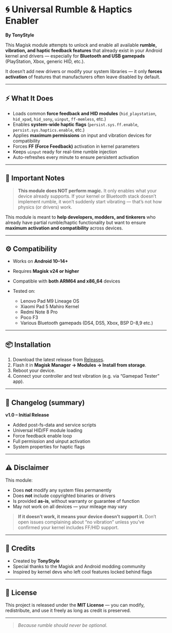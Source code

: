 # 🌀 Universal Rumble & Haptics Enabler

**By TonyStyle**

This Magisk module attempts to unlock and enable all available **rumble, vibration, and haptic feedback features** that already exist in your Android kernel and drivers — especially for **Bluetooth and USB gamepads** (PlayStation, Xbox, generic HID, etc.).

It doesn’t add new drivers or modify your system libraries — it only **forces activation** of features that manufacturers often leave disabled by default.

---

## ⚡ What It Does

* Loads common **force feedback and HID modules** (`hid_playstation`, `hid_xpad`, `hid_sony`, `uinput`, `ff-memless`, etc.)
* Enables **system-wide haptic flags** (`persist.sys.ff.enable`, `persist.sys.haptics.enable`, etc.)
* Applies **maximum permissions** on input and vibration devices for compatibility
* Forces **FF (Force Feedback)** activation in kernel parameters
* Keeps `uinput` ready for real-time rumble injection
* Auto-refreshes every minute to ensure persistent activation

---

## 🧠 Important Notes

> **This module does NOT perform magic.**
> It only enables what your device already supports.
> If your kernel or Bluetooth stack doesn’t implement rumble, it won’t suddenly start vibrating — that’s not how physics (or drivers) work.

This module is meant to **help developers, modders, and tinkerers** who already have partial rumble/haptic functionality but want to ensure **maximum activation and compatibility** across devices.

---

## ⚙️ Compatibility

* Works on **Android 10–14+**
* Requires **Magisk v24 or higher**
* Compatible with **both ARM64 and x86_64** devices
* Tested on:

  * Lenovo Pad M9 Lineage OS
  * Xiaomi Pad 5 Mahiro Kernel
  * Redmi Note 8 Pro
  * Poco F3
  * Various Bluetooth gamepads (DS4, DS5, Xbox, BSP D-8,9 etc.)

---

## 📦 Installation

1. Download the latest release from [Releases](../../releases).
2. Flash it in **Magisk Manager → Modules → Install from storage**.
3. Reboot your device.
4. Connect your controller and test vibration (e.g. via “Gamepad Tester” app).

---

## 🧾 Changelog (summary)

**v1.0 – Initial Release**

* Added post-fs-data and service scripts
* Universal HID/FF module loading
* Force feedback enable loop
* Full permission and uinput activation
* System properties for haptic flags

---

## ⚠️ Disclaimer

This module:

* Does **not** modify any system files permanently
* Does **not** include copyrighted binaries or drivers
* Is provided **as-is**, without warranty or guarantee of function
* May not work on all devices — your mileage may vary

> **If it doesn’t work, it means your device doesn’t support it.**
> Don’t open issues complaining about “no vibration” unless you’ve confirmed your kernel includes FF/HID support.

---

## 💬 Credits

* Created by **TonyStyle**
* Special thanks to the Magisk and Android modding community
* Inspired by kernel devs who left cool features locked behind flags

---

## 📜 License

This project is released under the **MIT License** — you can modify, redistribute, and use it freely as long as credit is preserved.

---

> *Because rumble should never be optional.*

